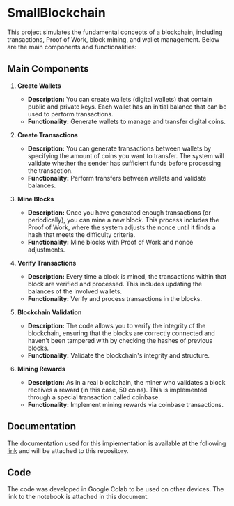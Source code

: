 # SmallBlockchain

This project simulates the fundamental concepts of a blockchain, including transactions, Proof of Work, block mining, and wallet management. Below are the main components and functionalities:

## Main Components

1. **Create Wallets**
   - **Description:** You can create wallets (digital wallets) that contain public and private keys. Each wallet has an initial balance that can be used to perform transactions.
   - **Functionality:** Generate wallets to manage and transfer digital coins.

2. **Create Transactions**
   - **Description:** You can generate transactions between wallets by specifying the amount of coins you want to transfer. The system will validate whether the sender has sufficient funds before processing the transaction.
   - **Functionality:** Perform transfers between wallets and validate balances.

3. **Mine Blocks**
   - **Description:** Once you have generated enough transactions (or periodically), you can mine a new block. This process includes the Proof of Work, where the system adjusts the nonce until it finds a hash that meets the difficulty criteria.
   - **Functionality:** Mine blocks with Proof of Work and nonce adjustments.

4. **Verify Transactions**
   - **Description:** Every time a block is mined, the transactions within that block are verified and processed. This includes updating the balances of the involved wallets.
   - **Functionality:** Verify and process transactions in the blocks.

5. **Blockchain Validation**
   - **Description:** The code allows you to verify the integrity of the blockchain, ensuring that the blocks are correctly connected and haven't been tampered with by checking the hashes of previous blocks.
   - **Functionality:** Validate the blockchain's integrity and structure.

6. **Mining Rewards**
   - **Description:** As in a real blockchain, the miner who validates a block receives a reward (in this case, 50 coins). This is implemented through a special transaction called coinbase.
   - **Functionality:** Implement mining rewards via coinbase transactions.

## Documentation

The documentation used for this implementation is available at the following [link](https://bitcoin.org/files/bitcoin-paper/bitcoin_es_latam.pdf) and will be attached to this repository.

## Code

The code was developed in Google Colab to be used on other devices. The link to the notebook is attached in this document.
